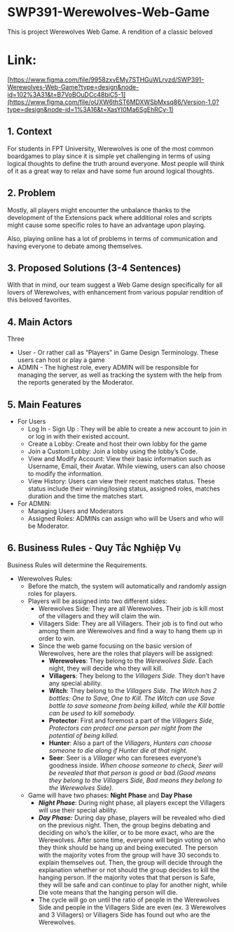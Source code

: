 # SWP391-Werewolves-Web-Game
This is project Werewolves Web Game. A rendition of a classic beloved

# Link: 
[https://www.figma.com/file/9958zxvEMy7STHGuWLrvzd/SWP391-Werewolves-Web-Game?type=design&node-id=102%3A31&t=B7VoBOuDCc48biC5-1](https://www.figma.com/file/oUXW6thST6MDXWSbMxsq86/Version-1.0?type=design&node-id=1%3A16&t=XasYI0Ma6SgEhRCy-1)

## 1. Context

For students in FPT University, Werewolves is one of the most common boardgames to play since it is simple yet challenging in terms of using logical thoughts to define the truth around everyone. Most people will think of it as a great way to relax and have some fun around logical thoughts.

## 2. Problem

Mostly, all players might encounter the unbalance thanks to the development of the Extensions pack where additional roles and scripts might cause some specific roles to have an advantage upon playing.

Also, playing online has a lot of problems in terms of communication and having everyone to debate among themselves.

## 3. Proposed Solutions (3-4 Sentences)

With that in mind, our team suggest a Web Game design specifically for all lovers of Werewolves, with enhancement from various popular rendition of this beloved favorites.

## 4. Main Actors

Three

- User - Or rather call as “Players” in Game Design Terminology. These users can host or play a game
- ADMIN - The highest role, every ADMIN will be responsible for managing the server, as well as tracking the system with the help from the reports generated by the Moderator.

## 5. Main Features

- For Users
    - Log In - Sign Up : They will be able to create a new account to join in or log in with their existed account.
    - Create a Lobby: Create and host their own lobby for the game
    - Join a Custom Lobby: Join a lobby using the lobby’s Code.
    - View and Modify Account: View their basic information such as Username, Email, their Avatar. While viewing, users can also choose to modify the information.
    - View History: Users can view their recent matches status. These status include their winning/losing status, assigned roles, matches duration and the time the matches start.
- For ADMIN:
    - Managing Users and Moderators
    - Assigned Roles: ADMINs can assign who will be Users and who will be Moderator.

## 6. Business Rules - Quy Tắc Nghiệp Vụ

Business Rules will determine the Requirements.

- Werewolves Rules:
    - Before the match, the system will automatically and randomly assign roles for players.
    - Players will be assigned into two different sides:
        - Werewolves Side: They are all Werewolves. Their job is kill most of the villagers and they will claim the win.
        - Villagers Side: They are all Villagers. Their job is to find out who among them are Werewolves and find a way to hang them up in order to win.
        - Since the web game focusing on the basic version of Werewolves, here are the roles that players will be assigned:
            - **Werewolves**: They belong to the *Werewolves Side*. Each night, they will decide who they will kill.
            - **Villagers**: They belong to the *Villagers Side*. They don’t have any special ability.
            - **Witch**: They belong to the *Villagers Side*. *The Witch has 2 bottles: One to Save, One to Kill. The Witch can use Save bottle to save someone from being killed, while the Kill bottle can be used to kill somebody.*
            - **Protector**: First and foremost a part of the *Villagers Side*, *Protectors can protect one person per night from the potential of being killed.*
            - **Hunter**: Also a part of the *Villagers*, *Hunters can choose someone to die along if Hunter die at that night.*
            - **Seer**: Seer is a *Villager* who can foresees everyone’s goodness inside. *When choose someone to check, Seer will be revealed that that person is good or bad.(Good means they belong to the Villagers Side, Bad means they belong to the Werewolves Side).*
    - Game will have two phases: **Night Phase** and **Day Phase**
        - ***Night Phase***: During night phase, all players except the Villagers will use their special ability.
        - ***Day Phase:*** During day phase, players will be revealed who died on the previous night. Then, the group begins debating and deciding on who’s the killer, or to be more exact, who are the Werewolves. After some time, everyone will begin voting on who they think should be hang up and being executed. The person with the majority votes from the group will have 30 seconds to explain themselves out. Then, the group will decide through the explanation whether or not should the group decides to kill the hanging person. If the majority votes that that person is Safe, they will be safe and can continue to play for another night, while Die vote means that the hanging person will die.
        - The cycle will go on until the ratio of people in the Werewolves Side and people in the Villagers Side are even (ex. 3 Werewolves and 3 Villagers) or Villagers Side has found out who are the Werewolves.
